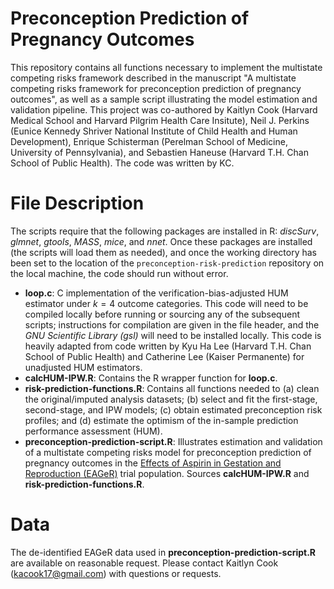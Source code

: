 # Preconception Prediction of Pregnancy Outcomes
This repository contains all functions necessary to implement the multistate competing risks framework described in the manuscript "A multistate competing risks framework for preconception prediction of pregnancy outcomes", as well as a sample script illustrating the model estimation and validation pipeline. This project was co-authored by Kaitlyn Cook (Harvard Medical School and Harvard Pilgrim Health Care Insitute), Neil J. Perkins (Eunice Kennedy Shriver National Institute of Child Health and Human Development), Enrique Schisterman (Perelman School of Medicine, University of Pennsylvania), and Sebastien Haneuse (Harvard T.H. Chan School of Public Health). The code was written by KC.

# File Description
The scripts require that the following packages are installed in R: *discSurv*, *glmnet*, *gtools*, *MASS*, *mice*, and *nnet*. Once these packages are installed (the scripts will load them as needed), and once the working directory has been set to the location of the `preconception-risk-prediction` repository on the local machine, the code should run without error.
* **loop.c**: C implementation of the verification-bias-adjusted HUM estimator under $k=4$ outcome categories. This code will need to be compiled locally before running or sourcing any of the subsequent scripts; instructions for compilation are given in the file header, and the *GNU Scientific Library (gsl)* will need to be installed locally. This code is heavily adapted from code written by Kyu Ha Lee (Harvard T.H. Chan School of Public Health) and Catherine Lee (Kaiser Permanente) for unadjusted HUM estimators.
* **calcHUM-IPW.R**: Contains the R wrapper function for **loop.c**.
* **risk-prediction-functions.R**: Contains all functions needed to (a) clean the original/imputed analysis datasets; (b) select and fit the first-stage, second-stage, and IPW models; (c) obtain estimated preconception risk profiles; and (d) estimate the optimism of the in-sample prediction performance assessment (HUM).
* **preconception-prediction-script.R**: Illustrates estimation and validation of a multistate competing risks model for preconception prediction of pregnancy outcomes in the [Effects of Aspirin in Gestation and Reproduction (EAGeR)](www.thelancet.com/journals/lancet/article/PIIS0140-6736(14)60157-4/fulltext) trial population. Sources **calcHUM-IPW.R** and **risk-prediction-functions.R**.

# Data
The de-identified EAGeR data used in **preconception-prediction-script.R** are available on reasonable request. Please contact Kaitlyn Cook ([kacook17@gmail.com](mailto:kacook17@gmail.com)) with questions or requests.
